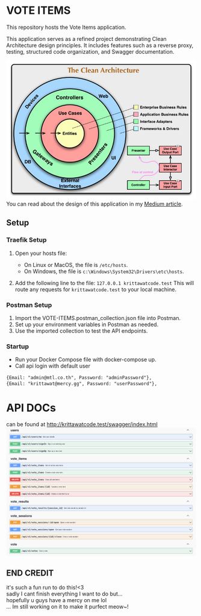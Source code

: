 # VOTE ITEMS
This repository hosts the Vote Items application.

This application serves as a refined project demonstrating Clean Architecture design principles. It includes features such as a reverse proxy, testing, structured code organization, and Swagger documentation.

![App Overview](./application_overview.png)
You can read about the design of this application in my [Medium article](https://medium.com/@kritwis/golang-clean-architecture-with-demo-e0938e5be02b).

## Setup

### Traefik Setup

1. Open your hosts file:
   - On Linux or MacOS, the file is `/etc/hosts`.
   - On Windows, the file is `c:\Windows\System32\Drivers\etc\hosts`.

2.  Add the following line to the file: `127.0.0.1 krittawatcode.test`
This will route any requests for `krittawatcode.test` to your local machine.


### Postman Setup
1. Import the VOTE-ITEMS.postman_collection.json file into Postman.
2. Set up your environment variables in Postman as needed.
3. Use the imported collection to test the API endpoints.

### Startup 
- Run your Docker Compose file with docker-compose up.
- Call api login with default user
```
{Email: "admin@mtl.co.th", Password: "adminPassword"},
{Email: "krittawat@mercy.gg", Password: "userPassword"},
```

# API DOCs
can be found at http://krittawatcode.test/swagger/index.html
![API Docs](./api_docs.png)

## END CREDIT
it's such a fun run to do this!<3\
sadly I cant finish everything I want to do but...\
 hopefully u guys have a mercy on me lol\
... Im still working on it to make it purfect meow~!
